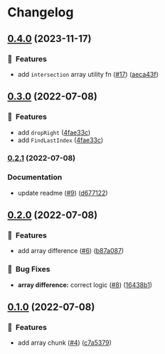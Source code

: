 # Changelog

## [0.4.0](https://github.com/ze-flo/ymnn_/compare/v0.3.0...v0.4.0) (2023-11-17)


### :rocket:  Features

* add `intersection` array utility fn ([#17](https://github.com/ze-flo/ymnn_/issues/17)) ([aeca43f](https://github.com/ze-flo/ymnn_/commit/aeca43fd980a41f41339034bae5b604c18f19425))

## [0.3.0](https://www.github.com/ze-flo/ymnn_/compare/v0.2.1...v0.3.0) (2022-07-08)


### :rocket:  Features

* add `dropRight` ([4fae33c](https://www.github.com/ze-flo/ymnn_/commit/4fae33cc1c5e4fff9a40c4d422f958f203685a82))
* add `FindLastIndex` ([4fae33c](https://www.github.com/ze-flo/ymnn_/commit/4fae33cc1c5e4fff9a40c4d422f958f203685a82))

### [0.2.1](https://www.github.com/ze-flo/ymnn_/compare/v0.2.0...v0.2.1) (2022-07-08)


### Documentation

* update readme ([#9](https://www.github.com/ze-flo/ymnn_/issues/9)) ([d677122](https://www.github.com/ze-flo/ymnn_/commit/d677122e1006bb8183d094ddb15b09558bdd4b3b))

## [0.2.0](https://www.github.com/ze-flo/ymnn_/compare/v0.1.0...v0.2.0) (2022-07-08)


### :rocket:  Features

* add array difference ([#6](https://www.github.com/ze-flo/ymnn_/issues/6)) ([b87a087](https://www.github.com/ze-flo/ymnn_/commit/b87a087a7d7850aab760f0161ab3b014639e22ce))


### :bug:  Bug Fixes

* **array difference:** correct logic ([#8](https://www.github.com/ze-flo/ymnn_/issues/8)) ([16438b1](https://www.github.com/ze-flo/ymnn_/commit/16438b16e792b5a03ee444f62bfcae1ee90e3e69))

## [0.1.0](https://www.github.com/ze-flo/ymnn_/compare/v0.0.0...v0.1.0) (2022-07-08)


### :rocket:  Features

* add array chunk ([#4](https://www.github.com/ze-flo/ymnn_/issues/4)) ([c7a5379](https://www.github.com/ze-flo/ymnn_/commit/c7a5379ce57c6ccfe56ae3d33682d37f56324b27))
